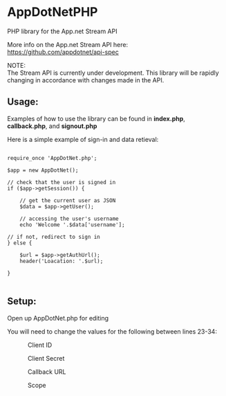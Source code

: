 AppDotNetPHP
============

PHP library for the App.net Stream API

More info on the App.net Stream API here: https://github.com/appdotnet/api-spec

NOTE:<br>
The Stream API is currently under development. This library will be rapidly changing in accordance with changes made in the API.

Usage:
--------
Examples of how to use the library can be found in <b>index.php</b>, <b>callback.php</b>, and <b>signout.php</b>

Here is a simple example of sign-in and data retieval:
<pre>
<code>
require_once 'AppDotNet.php';

$app = new AppDotNet();

// check that the user is signed in
if ($app->getSession()) {

	// get the current user as JSON
	$data = $app->getUser();

	// accessing the user's username
	echo 'Welcome '.$data['username'];

// if not, redirect to sign in
} else {

	$url = $app->getAuthUrl();
	header('Loacation: '.$url);
	
}
</code>
</pre>

Setup:
--------
Open up AppDotNet.php for editing

You will need to change the values for the following between lines 23-34:
<ol>
<ul>Client ID</ul>
<ul>Client Secret</ul>
<ul>Callback URL</ul>
<ul>Scope</ul>
</ol>